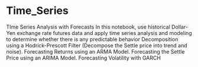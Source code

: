 # Time_Series
TIme Series Analysis with Forecasts
In this notebook, use historical Dollar-Yen exchange rate futures data and apply time series analysis and modeling to determine whether there is any predictable behavior
Decomposition using a Hodrick-Prescott Filter (Decompose the Settle price into trend and noise).
Forecasting Returns using an ARMA Model.
Forecasting the Settle Price using an ARIMA Model.
Forecasting Volatility with GARCH